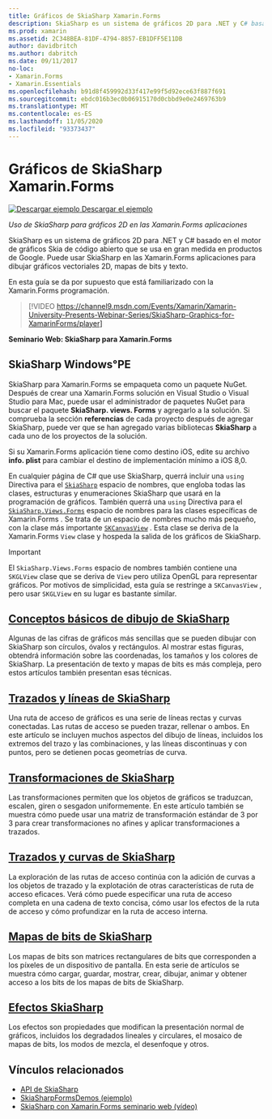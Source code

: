 ```yaml
---
title: Gráficos de SkiaSharp Xamarin.Forms
description: SkiaSharp es un sistema de gráficos 2D para .NET y C# basado en el motor de gráficos Skia de código abierto que se usa en gran medida en productos de Google. En esta guía se explica cómo usar SkiaSharp para gráficos 2D en las Xamarin.Forms aplicaciones.
ms.prod: xamarin
ms.assetid: 2C348BEA-81DF-4794-8857-EB1DFF5E11DB
author: davidbritch
ms.author: dabritch
ms.date: 09/11/2017
no-loc:
- Xamarin.Forms
- Xamarin.Essentials
ms.openlocfilehash: b91d8f459992d33f417e99f5d92ece63f887f691
ms.sourcegitcommit: ebdc016b3ec0b06915170d0cbbd9e0e2469763b9
ms.translationtype: MT
ms.contentlocale: es-ES
ms.lasthandoff: 11/05/2020
ms.locfileid: "93373437"
---
```

# <a name="skiasharp-graphics-in-no-locxamarinforms"></a>Gráficos de SkiaSharp Xamarin.Forms

[![Descargar ejemplo](~/media/shared/download.png) Descargar el ejemplo](/samples/xamarin/xamarin-forms-samples/skiasharpforms-demos)

_Uso de SkiaSharp para gráficos 2D en las Xamarin.Forms aplicaciones_

SkiaSharp es un sistema de gráficos 2D para .NET y C# basado en el motor de gráficos Skia de código abierto que se usa en gran medida en productos de Google. Puede usar SkiaSharp en las Xamarin.Forms aplicaciones para dibujar gráficos vectoriales 2D, mapas de bits y texto.

En esta guía se da por supuesto que está familiarizado con la Xamarin.Forms programación.

> [!VIDEO https://channel9.msdn.com/Events/Xamarin/Xamarin-University-Presents-Webinar-Series/SkiaSharp-Graphics-for-XamarinForms/player]

**Seminario Web: SkiaSharp para Xamarin.Forms**

## <a name="skiasharp-preliminaries"></a>SkiaSharp Windows°PE

SkiaSharp para Xamarin.Forms se empaqueta como un paquete NuGet. Después de crear una Xamarin.Forms solución en Visual Studio o Visual Studio para Mac, puede usar el administrador de paquetes NuGet para buscar el paquete **SkiaSharp. views. Forms** y agregarlo a la solución. Si comprueba la sección **referencias** de cada proyecto después de agregar SkiaSharp, puede ver que se han agregado varias bibliotecas **SkiaSharp** a cada uno de los proyectos de la solución.

Si su Xamarin.Forms aplicación tiene como destino iOS, edite su archivo **info. plist** para cambiar el destino de implementación mínimo a iOS 8,0.

En cualquier página de C# que use SkiaSharp, querrá incluir una `using` Directiva para el [`SkiaSharp`](xref:SkiaSharp) espacio de nombres, que engloba todas las clases, estructuras y enumeraciones SkiaSharp que usará en la programación de gráficos. También querrá una `using` Directiva para el [`SkiaSharp.Views.Forms`](xref:SkiaSharp.Views.Forms) espacio de nombres para las clases específicas de Xamarin.Forms . Se trata de un espacio de nombres mucho más pequeño, con la clase más importante [`SKCanvasView`](xref:SkiaSharp.Views.Forms.SKCanvasView) . Esta clase se deriva de la Xamarin.Forms `View` clase y hospeda la salida de los gráficos de SkiaSharp.

> [!IMPORTANT]
> El `SkiaSharp.Views.Forms` espacio de nombres también contiene una `SKGLView` clase que se deriva de `View` pero utiliza OpenGL para representar gráficos. Por motivos de simplicidad, esta guía se restringe a `SKCanvasView` , pero usar `SKGLView` en su lugar es bastante similar.

## <a name="skiasharp-drawing-basics"></a>[Conceptos básicos de dibujo de SkiaSharp](basics/index.md)

Algunas de las cifras de gráficos más sencillas que se pueden dibujar con SkiaSharp son círculos, óvalos y rectángulos. Al mostrar estas figuras, obtendrá información sobre las coordenadas, los tamaños y los colores de SkiaSharp. La presentación de texto y mapas de bits es más compleja, pero estos artículos también presentan esas técnicas.

## <a name="skiasharp-lines-and-paths"></a>[Trazados y líneas de SkiaSharp](paths/index.md)

Una ruta de acceso de gráficos es una serie de líneas rectas y curvas conectadas. Las rutas de acceso se pueden trazar, rellenar o ambos. En este artículo se incluyen muchos aspectos del dibujo de líneas, incluidos los extremos del trazo y las combinaciones, y las líneas discontinuas y con puntos, pero se detienen pocas geometrías de curva.

## <a name="skiasharp-transforms"></a>[Transformaciones de SkiaSharp](transforms/index.md)

Las transformaciones permiten que los objetos de gráficos se traduzcan, escalen, giren o sesgadon uniformemente. En este artículo también se muestra cómo puede usar una matriz de transformación estándar de 3 por 3 para crear transformaciones no afines y aplicar transformaciones a trazados.

## <a name="skiasharp-curves-and-paths"></a>[Trazados y curvas de SkiaSharp](curves/index.md)

La exploración de las rutas de acceso continúa con la adición de curvas a los objetos de trazado y la explotación de otras características de ruta de acceso eficaces. Verá cómo puede especificar una ruta de acceso completa en una cadena de texto concisa, cómo usar los efectos de la ruta de acceso y cómo profundizar en la ruta de acceso interna.

## <a name="skiasharp-bitmaps"></a>[Mapas de bits de SkiaSharp](bitmaps/index.md)

Los mapas de bits son matrices rectangulares de bits que corresponden a los píxeles de un dispositivo de pantalla. En esta serie de artículos se muestra cómo cargar, guardar, mostrar, crear, dibujar, animar y obtener acceso a los bits de los mapas de bits de SkiaSharp.

## <a name="skiasharp-effects"></a>[Efectos SkiaSharp](effects/index.md)

Los efectos son propiedades que modifican la presentación normal de gráficos, incluidos los degradados lineales y circulares, el mosaico de mapas de bits, los modos de mezcla, el desenfoque y otros.

## <a name="related-links"></a>Vínculos relacionados

- [API de SkiaSharp](/dotnet/api/skiasharp)
- [SkiaSharpFormsDemos (ejemplo)](/samples/xamarin/xamarin-forms-samples/skiasharpforms-demos)
- [SkiaSharp con Xamarin.Forms seminario web (vídeo)](https://channel9.msdn.com/Events/Xamarin/Xamarin-University-Presents-Webinar-Series/SkiaSharp-Graphics-for-XamarinForms)
